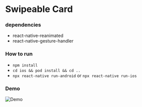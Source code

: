 # Swipeable Card

### dependencies
- react-native-reanimated
- react-native-gesture-handler

### How to run
- `npm install`
- `cd ios && pod install && cd ..`
- `npx react-native run-android` or `npx react-native run-ios`

### Demo
![Demo](/demo/demo.gif)